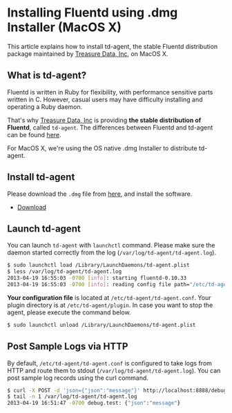 # Installing Fluentd using .dmg Installer (MacOS X)

This article explains how to install td-agent, the stable Fluentd distribution package maintained by [Treasure Data, Inc](http://www.treasuredata.com/), on MacOS X.

## What is td-agent?

Fluentd is written in Ruby for flexibility, with performance sensitive parts written in C. However, casual users may have difficulty installing and operating a Ruby daemon.

That's why [Treasure Data, Inc](http://www.treasuredata.com/) is providing **the stable distribution of Fluentd**, called `td-agent`. The differences between Fluentd and td-agent can be found [here](faq#what-are-the-differences-between-td-agent-and-fluentd).

For MacOS X, we're using the OS native .dmg Installer to distribute td-agent.

## Install td-agent

Please download the `.dmg` file from [here](http://www.fluentd.org/download), and install the software.

- [Download](http://www.fluentd.org/download)

## Launch td-agent

You can launch `td-agent` with `launchctl` command. Please make sure the daemon started correctly from the log (`/var/log/td-agent/td-agent.log`).

```bash
$ sudo launchctl load /Library/LaunchDaemons/td-agent.plist
$ less /var/log/td-agent/td-agent.log
2013-04-19 16:55:03 -0700 [info]: starting fluentd-0.10.33
2013-04-19 16:55:03 -0700 [info]: reading config file path="/etc/td-agent/td-agent.conf"
```

**Your configuration file** is located at `/etc/td-agent/td-agent.conf`. Your plugin directory is at `/etc/td-agent/plugin`. In case you want to stop the agent, please execute the command below.

```bash
$ sudo launchctl unload /Library/LaunchDaemons/td-agent.plist
```

## Post Sample Logs via HTTP

By default, `/etc/td-agent/td-agent.conf` is configured to take logs from HTTP and route them to stdout (`/var/log/td-agent/td-agent.log`). You can post sample log records using the curl command.

```bash
$ curl -X POST -d 'json={"json":"message"}' http://localhost:8888/debug.test
$ tail -n 1 /var/log/td-agent/td-agent.log
2013-04-19 16:51:47 -0700 debug.test: {"json":"message"}
```
